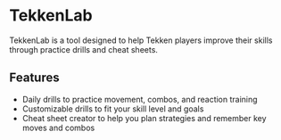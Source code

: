 # TekkenLab

TekkenLab is a tool designed to help Tekken players improve their skills through practice drills and cheat sheets.

## Features

* Daily drills to practice movement, combos, and reaction training
* Customizable drills to fit your skill level and goals
* Cheat sheet creator to help you plan strategies and remember key moves and combos
